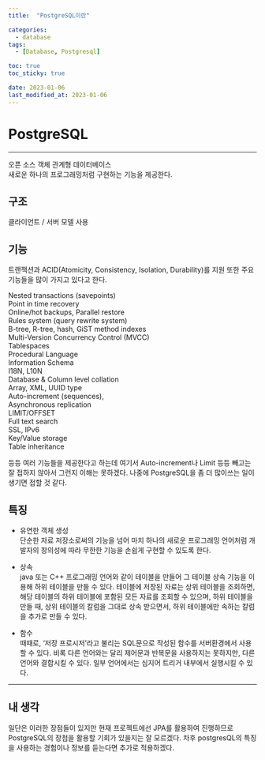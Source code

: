 ```yaml
---
title:  "PostgreSQL이란"

categories:
  - database
tags:
  - [Database, Postgresql]

toc: true
toc_sticky: true

date: 2023-01-06
last_modified_at: 2023-01-06
---
```


# PostgreSQL
---
오픈 소스 객체 관계형 데이터베이스  
새로운 하나의 프로그래밍처럼 구현하는 기능을 제공한다.

## 구조

클라이언트 / 서버 모델 사용


## 기능

트랜잭션과 ACID(Atomicity, Consistency, Isolation, Durability)를 지원
또한 주요 기능들을 많이 가지고 있다고 한다.

Nested transactions (savepoints)    
Point in time recovery  
Online/hot backups, Parallel restore  
Rules system (query rewrite system)  
B-tree, R-tree, hash, GiST method indexes  
Multi-Version Concurrency Control (MVCC)  
Tablespaces  
Procedural Language  
Information Schema  
I18N, L10N  
Database & Column level collation  
Array, XML, UUID type  
Auto-increment (sequences),  
Asynchronous replication  
LIMIT/OFFSET  
Full text search  
SSL, IPv6  
Key/Value storage  
Table inheritance

등등 여러 기능들을 제공한다고 하는데 여기서 Auto-increment나 Limit 등등 빼고는 잘 접하지 않아서 그런지 이해는 못하겠다. 나중에 PostgreSQL을 좀 더 많이쓰는 일이 생기면 접할 것 같다.

## 특징

- 유연한 객체 생성  
  단순한 자료 저장소로써의 기능을 넘어 마치 하나의 새로운 프로그래밍 언어처럼 개발자의 창의성에 따라 무한한 기능을 손쉽게 구현할 수 있도록 한다.

- 상속  
  java 또는 C++ 프로그래밍 언어와 같이 테이블을 만들어 그 테이블 상속 기능을 이용해 하위 테이블을 만들 수 있다. 테이블에 저장된 자료는 상위 테이블을 조회하면, 해당 테이블의 하위 테이블에 포함된 모든 자료를 조회할 수 있으며, 하위 테이블을 만들 때, 상위 테이블의 칼럼을 그대로 상속 받으면서, 하위 테이블에만 속하는 칼럼을 추가로 만들 수 있다.

- 함수  
  때때로, ‘저장 프로시저’라고 불리는 SQL문으로 작성된 함수를 서버환경에서 사용할 수 있다. 비록 다른 언어와는 달리 제어문과 반복문을 사용하지는 못하지만, 다른 언어와 결합시킬 수 있다. 일부 언어에서는 심지어 트리거 내부에서 실행시킬 수 있다.

---  

## 내 생각

일단은 이러한 장점들이 있지만 현재 프로젝트에선 JPA를 활용하여 진행하므로 PostgreSQL의 장점을 활용할 기회가 있을지는 잘 모르겠다. 차후 postgresQL의 특징을 사용하는 경험이나 정보를 듣는다면 추가로 적용하겠다.
